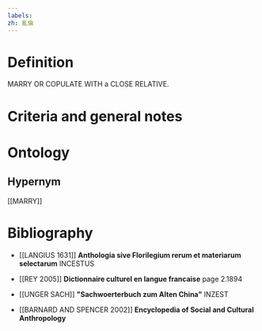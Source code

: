 ```yaml
---
labels: 
zh: 亂倫
---
```


# Definition
MARRY OR COPULATE WITH a CLOSE RELATIVE.
# Criteria and general notes
# Ontology

## Hypernym
[[MARRY]]
# Bibliography
- [[LANGIUS 1631]]
**Anthologia sive Florilegium rerum et materiarum selectarum** 
INCESTUS
- [[REY 2005]]
**Dictionnaire culturel en langue francaise** page 2.1894

- [[UNGER SACH]]
**"Sachwoerterbuch zum Alten China"** 
INZEST
- [[BARNARD AND SPENCER 2002]]
**Encyclopedia of Social and Cultural Anthropology** 
